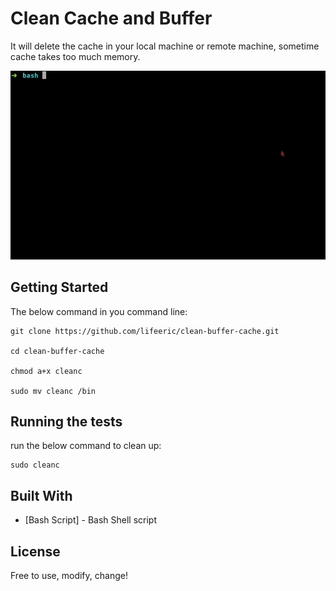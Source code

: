 # Clean Cache and Buffer 

It will delete the cache in your local machine or remote machine, sometime cache takes too much memory.

![image](./cleanc.gif)

## Getting Started

The below command in you command line:

```
git clone https://github.com/lifeeric/clean-buffer-cache.git

cd clean-buffer-cache

chmod a+x cleanc

sudo mv cleanc /bin

```

## Running the tests

run the below command to clean up:

```
sudo cleanc
```


## Built With

* [Bash Script] - Bash Shell script

## License

Free to use, modify, change!
